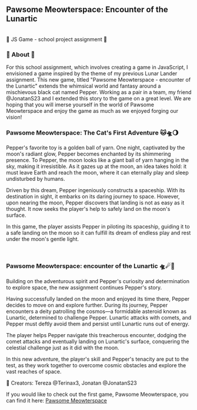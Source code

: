 <h2>Pawsome Meowterspace: Encounter of the Lunartic</h2><br>
🚸 JS Game - school project assignment 🚸


<h3>🧬 About 🧬</h3>
For this school assignment, which involves creating a game in JavaScript, I envisioned a game inspired by the theme of my previous Lunar Lander assignment.
This new game, titled "Pawsome Meowterspace - encounter of the Lunartic" extends the whimsical world and fantasy around a mischievous black cat named Pepper.
Working as a pair in a team, my friend @JonatanS23 and I extended this story to the game on a great level.
We are hoping that you will imerse yourself in the world of Pawsome Meowterspace and enjoy the game as much as we enjoyed forging our vision!
<br>

<h3>Pawsome Meowterspace: The Cat's First Adventure 🐱🛸🌖</h3>

<p>Pepper's favorite toy is a golden ball of yarn. One night, captivated by the moon's radiant glow, Pepper becomes enchanted by its shimmering presence.
To Pepper, the moon looks like a giant ball of yarn hanging in the sky, making it irresistible.
As it gazes up at the moon, an idea takes hold: it must leave Earth and reach the moon, where it can eternally play and sleep undisturbed by humans.

Driven by this dream, Pepper ingeniously constructs a spaceship. With its destination in sight, it embarks on its daring journey to space.
However, upon nearing the moon, Pepper discovers that landing is not as easy as it thought. It now seeks the player's help to safely land on the moon's surface.

In this game, the player assists Pepper in piloting its spaceship, guiding it to a safe landing on the moon so it can fulfill its
dream of endless play and rest under the moon's gentle light.</p>
<br>

<h3>Pawsome Meowterspace: encounter of the Lunartic 🛸☄🌚</h3>

<p>Building on the adventurous spirit and Pepper's curiosity and determination to explore space, the new assignment continues Pepper's story.

Having successfully landed on the moon and enjoyed its time there, Pepper decides to move on and explore further. During its journey,
Pepper encounters a deity patrolling the cosmos—a formidable asteroid known as Lunartic, determined to challenge Pepper. Lunartic attacks with comets,
and Pepper must deftly avoid them and persist until Lunartic runs out of energy.

The player helps Pepper navigate this treacherous encounter, dodging the comet attacks and eventually landing on Lunartic's surface,
conquering the celestial challenge just as it did with the moon.

In this new adventure, the player's skill and Pepper's tenacity are put to the test, as they work together to overcome cosmic obstacles
and explore the vast reaches of space.</p>

🧠 Creators: Tereza @Terinax3, Jonatan @JonatanS23

If you would like to check out the first game, Pawsome Meowterspace, you can find it here: [Pawsome Meowterspace](https://github.com/Terinax3/Pawsome-Meowterspace)
